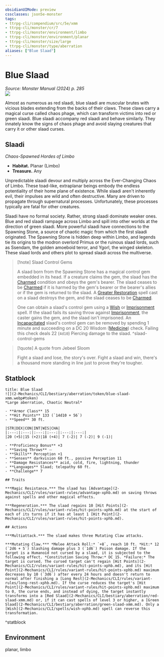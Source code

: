 ```yaml
---
obsidianUIMode: preview
cssclasses: json5e-monster
tags:
- ttrpg-cli/compendium/src/5e/xmm
- ttrpg-cli/monster/cr/7
- ttrpg-cli/monster/environment/limbo
- ttrpg-cli/monster/environment/planar
- ttrpg-cli/monster/size/large
- ttrpg-cli/monster/type/aberration
aliases: ["Blue Slaad"]
---
```

# Blue Slaad
*Source: Monster Manual (2024) p. 285*  
![](2-Mechanics/CLI/bestiary/aberration/img/red-and-blue-slaad.webp#right)

Almost as numerous as red slaadi, blue slaadi are muscular brutes with vicious blades extending from the backs of their claws. These claws carry a magical curse called chaos phage, which can transform victims into red or green slaadi. Blue slaadi accompany red slaadi and behave similarly. They innately know the signs of chaos phage and avoid slaying creatures that carry it or other slaad curses.

## Slaadi

*Chaos-Spawned Hordes of Limbo*

- **Habitat.** Planar (Limbo)  
- **Treasure.** Any  

Unpredictable slaadi devour and multiply across the Ever-Changing Chaos of Limbo. These toad-like, extraplanar beings embody the endless potentiality of their home plane of existence. While slaadi aren't inherently evil, their impulses are wild and often destructive. Many are driven to propagate through supernatural processes. Unfortunately, these processes typically are fatal for other creatures.

Slaadi have no formal society. Rather, strong slaadi dominate weaker ones. Blue and red slaadi rampage across Limbo and spill into other worlds at the direction of green slaadi. More powerful slaadi have connections to the Spawning Stone, a source of chaotic magic from which the first slaadi originated. The Spawning Stone is hidden deep within Limbo, and legends tie its origins to the modron overlord Primus or the ruinous slaad lords, such as Ssendam, the golden amoeboid terror, and Ygorl, the winged skeleton. These slaad lords and others plot to spread slaadi across the multiverse.

> [!note] Slaad Control Gems
> 
> A slaad born from the Spawning Stone has a magical control gem embedded in its head. If a creature claims the gem, the slaad has the [Charmed](2-Mechanics/CLI/rules/conditions.md#Charmed) condition and obeys the gem's bearer. The slaad ceases to be [Charmed](2-Mechanics/CLI/rules/conditions.md#Charmed) if it is harmed by the gem's bearer or the bearer's allies or if the gem is returned to the slaad. A [Greater Restoration](2-Mechanics/CLI/spells/greater-restoration-xphb.md) spell cast on a slaad destroys the gem, and the slaad ceases to be [Charmed](2-Mechanics/CLI/rules/conditions.md#Charmed).
> 
> One can obtain a slaad's control gem using a [Wish](2-Mechanics/CLI/spells/wish-xphb.md) or [Imprisonment](2-Mechanics/CLI/spells/imprisonment-xphb.md) spell. If the slaad fails its saving throw against [Imprisonment](2-Mechanics/CLI/spells/imprisonment-xphb.md), the caster gains the gem, and the slaad isn't imprisoned. An [Incapacitated](2-Mechanics/CLI/rules/conditions.md#Incapacitated) slaad's control gem can be removed by spending 1 minute and succeeding on a DC 20 Wisdom ([Medicine](2-Mechanics/CLI/rules/skills.md#Medicine)) check. Failing this check deals 22 (`4d10`) Piercing damage to the slaad.
^slaad-control-gems

> [!quote] A quote from Jebeel Sloom  
> 
> Fight a slaad and lose, the story's over. Fight a slaad and win, there's a thousand more standing in line just to prove they're tougher.


## Statblock

```ad-statblock
title: Blue Slaad
![](2-Mechanics/CLI/bestiary/aberration/token/blue-slaad-xmm.webp#token)
*Large aberration, Chaotic Neutral*

- **Armor Class** 15 
- **Hit Points** 133 (`14d10 + 56`) 
- **Speed** 30 ft.

|STR|DEX|CON|INT|WIS|CHA|
|:---:|:---:|:---:|:---:|:---:|:---:|
|20 (+5)|15 (+2)|18 (+4)| 7 (-2)| 7 (-2)| 9 (-1)|

- **Proficiency Bonus** +3
- **Saving Throws** ⏤
- **Skills** Perception +1
- **Senses** darkvision 60 ft., passive Perception 11
- **Damage Resistances** acid, cold, fire, lightning, thunder
- **Languages** Slaad; telepathy 60 ft.
- **Challenge** 7

## Traits

***Magic Resistance.*** The slaad has [Advantage](2-Mechanics/CLI/rules/variant-rules/advantage-xphb.md) on saving throws against spells and other magical effects.

***Regeneration.*** The slaad regains 10 [Hit Points](2-Mechanics/CLI/rules/variant-rules/hit-points-xphb.md) at the start of each of its turns if it has at least 1 [Hit Point](2-Mechanics/CLI/rules/variant-rules/hit-points-xphb.md).

## Actions

***Multiattack.*** The slaad makes three Mutating Claw attacks.

***Mutating Claw.*** *Melee Attack Roll:* `+8`, reach 10 ft. *Hit:* 12 (`2d6 + 5`) Slashing damage plus 3 (`1d6`) Poison damage. If the target is a Humanoid not cursed by a slaad, it is subjected to the following effect. *Constitution Saving Throw:* DC 15. *Failure:* The target is cursed. The cursed target can't regain [Hit Points](2-Mechanics/CLI/rules/variant-rules/hit-points-xphb.md), and its [Hit Point](2-Mechanics/CLI/rules/variant-rules/hit-points-xphb.md) maximum decreases by 10 (`3d6`) after every 24 hours and doesn't return to normal after finishing a [Long Rest](2-Mechanics/CLI/rules/variant-rules/long-rest-xphb.md). If the curse reduces the target's [Hit Point](2-Mechanics/CLI/rules/variant-rules/hit-points-xphb.md) maximum to 0, the curse ends, and instead of dying, the target instantly transforms into a [Red Slaad](2-Mechanics/CLI/bestiary/aberration/red-slaad-xmm.md) or, if it can cast spells of level 3 or higher, a [Green Slaad](2-Mechanics/CLI/bestiary/aberration/green-slaad-xmm.md). Only a [Wish](2-Mechanics/CLI/spells/wish-xphb.md) spell can reverse this transformation.
```
^statblock

## Environment

planar, limbo